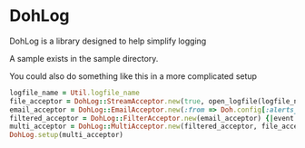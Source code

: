 DohLog
========

DohLog is a library designed to help simplify logging

A sample exists in the sample directory.

You could also do something like this in a more complicated setup

``` ruby
logfile_name = Util.logfile_name
file_acceptor = DohLog::StreamAcceptor.new(true, open_logfile(logfile_name))
email_acceptor = DohLog::EmailAcceptor.new(:from => Doh.config[:alerts_email], :to => [Doh.config[:alerts_email]], :server => Doh.config[:alerts_smtp_server]) { {:remote_ip => Util.source_ip, :logfile_name => logfile_name, :server => Socket.gethostname} }
filtered_acceptor = DohLog::FilterAcceptor.new(email_acceptor) {|event| event.severity >= DohLog::NOTIFY}
multi_acceptor = DohLog::MultiAcceptor.new(filtered_acceptor, file_acceptor)
DohLog.setup(multi_acceptor)
```
